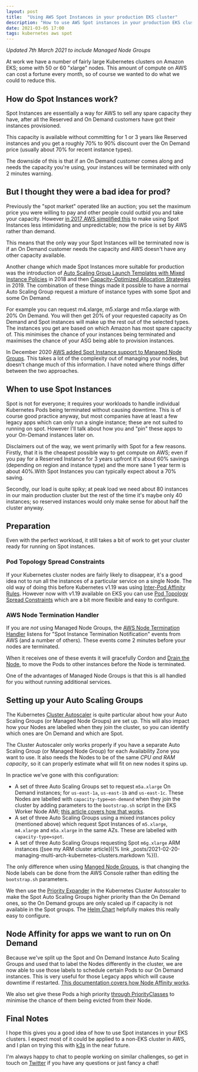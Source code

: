 ```yaml
---
layout: post
title:  "Using AWS Spot Instances in your production EKS cluster"
description: "How to use AWS Spot instances in your production EKS cluster without causing an outage."
date: 2021-03-05 17:00
tags: kubernetes aws spot
---
```


*Updated 7th March 2021 to include Managed Node Groups*

At work we have a number of fairly large Kubernetes clusters on Amazon EKS; some with 50 or 60 "xlarge" nodes. This amount of compute on AWS can cost a fortune every month, so of course we wanted to do what we could to reduce this.

## How do Spot Instances work?

Spot Instances are essentially a way for AWS to sell any spare capacity they have, after all the Reserved and On Demand customers have got their instances provisioned. 

This capacity is available without committing for 1 or 3 years like Reserved instances and you get a roughly 70% to 90% discount over the On Demand price (usually about 70% for recent instance types).

The downside of this is that if an On Demand customer comes along and needs the capacity you're using, your instances will be terminated with only 2 minutes warning.

## But I thought they were a bad idea for prod?

Previously the "spot market" operated like an auction; you set the maximum price you were willing to pay and other people could outbid you and take your capacity. However [in 2017 AWS simplified this](https://aws.amazon.com/blogs/compute/new-amazon-ec2-spot-pricing/) to make using Spot Instances less intimidating and unpredictable; now the price is set by AWS rather than demand.

This means that the only way your Spot Instances will be terminated now is if an On Demand customer needs the capacity and AWS doesn't have any other capacity available.

Another change which made Spot Instances more suitable for production was the introduction of [Auto Scaling Group Launch Templates with Mixed Instance Policies](https://aws.amazon.com/blogs/aws/new-ec2-auto-scaling-groups-with-multiple-instance-types-purchase-options/) in 2018 and then [Capacity-Optimized Allocation Strategies](https://aws.amazon.com/about-aws/whats-new/2019/08/new-capacity-optimized-allocation-strategy-for-provisioning-amazon-ec2-spot-instances/) in 2019. The combination of these things made it possible to have a normal Auto Scaling Group request a mixture of instance types with some Spot and some On Demand.

For example you can request m4.xlarge, m5.xlarge and m5a.xlarge with 20% On Demand. You will then get 20% of your requested capacity as On Demand and Spot instances will make up the rest out of the selected types. The instances you get are based on which Amazon has most spare capacity of. This minimises the chance of your instances being terminated and maximises the chance of your ASG being able to provision instances.

In December 2020 [AWS added Spot Instance support to Managed Node Groups](https://aws.amazon.com/blogs/containers/amazon-eks-now-supports-provisioning-and-managing-ec2-spot-instances-in-managed-node-groups/). This takes a lot of the complexity out of managing your nodes, but doesn't change much of this information. I have noted where things differ between the two approaches.

## When to use Spot Instances

Spot is not for everyone; it requires your workloads to handle individual Kubernetes Pods being terminated without causing downtime. This is of course good practice anyway, but most companies have at least a few legacy apps which can only run a single instance; these are not suited to running on spot. However I'll talk about how you and "pin" these apps to your On-Demand instances later on.

Disclaimers out of the way, we went primarily with Spot for a few reasons. Firstly, that it is the cheapest possible way to get compute on AWS; even if you pay for a Reserved Instance for 3 years upfront it's about 60% savings (depending on region and instance type) and the more sane 1 year term is about 40%.With Spot Instances you can typically expect about a 70% saving.

Secondly, our load is quite spiky; at peak load we need about 80 instances in our main production cluster but the rest of the time it's maybe only 40 instances; so reserved instances would only make sense for about half the cluster anyway.

## Preparation

Even with the perfect workload, it still takes a bit of work to get your cluster ready for running on Spot instances.

### Pod Topology Spread Constraints 

If your Kubernetes cluster nodes are fairly likely to disappear, it's a good idea not to run all the instances of a particular service on a single Node. The old way of doing this before Kubernetes v1.19 was using [Inter-Pod Affinity Rules](https://kubernetes.io/docs/concepts/scheduling-eviction/assign-pod-node/#inter-pod-affinity-and-anti-affinity). However now with v1.19 available on EKS you can use [Pod Topology Spread Constraints](https://kubernetes.io/docs/concepts/workloads/pods/pod-topology-spread-constraints/) which are a bit more flexible and easy to configure.

### AWS Node Termination Handler

If you are _not_ using Managed Node Groups, the [AWS Node Termination Handler](https://github.com/aws/aws-node-termination-handler) listens for "Spot Instance Termination Notification" events from AWS (and a number of others). These events come 2 minutes before your nodes are terminated.

When it receives one of these events it will gracefully Cordon and [Drain the Node](https://kubernetes.io/docs/tasks/administer-cluster/safely-drain-node/), to move the Pods to other instances before the Node is terminated.

One of the advantages of Managed Node Groups is that this is all handled for you without running additional services.

## Setting up your Auto Scaling Groups

The Kubernetes [Cluster Autoscaler](https://github.com/kubernetes/autoscaler/blob/master/cluster-autoscaler) is quite particular about how your Auto Scaling Groups (or Managed Node Groups) are set up. This will also impact how your Nodes are labelled when they join the cluster, so you can identify which ones are On Demand and which are Spot.

The Cluster Autoscaler only works properly if you have a separate Auto Scaling Group (or Managed Node Group) for each Availability Zone you want to use. It also needs the Nodes to be of the same *CPU and RAM capacity*, so it can properly estimate what will fit on new nodes it spins up.

In practice we've gone with this configuration:

* A set of three Auto Scaling Groups set to request `m5a.xlarge` On Demand instances; for `us-east-1a`, `us-east-1b` and `us-east-1c`. These Nodes are labelled with `capacity-type=on-demand` when they join the cluster by adding parameters to the `bootstrap.sh` script in the EKS Worker Node AMI; [this article covers how that works](https://aws.amazon.com/blogs/opensource/improvements-eks-worker-node-provisioning/).
* A set of three Auto Scaling Groups using a mixed instances policy (mentioned above) which request Spot Instances of `m5.xlarge`, `m4.xlarge` and `m5a.xlarge` in the same AZs. These are labelled with `capacity-type=spot`.
* A set of three Auto Scaling Groups requesting Spot `m6g.xlarge` ARM instances ([see my ARM cluster article]({% link _posts/2021-02-20-managing-multi-arch-kubernetes-clusters.markdown %})).

The only difference when using [Manged Node Groups](https://aws.amazon.com/blogs/containers/amazon-eks-now-supports-provisioning-and-managing-ec2-spot-instances-in-managed-node-groups/), is that changing the Node labels can be done from the AWS Console rather than editing the `bootstrap.sh` parameters.

We then use the [Priority Expander](https://github.com/kubernetes/autoscaler/blob/master/cluster-autoscaler/expander/priority/readme.md) in the Kubernetes Cluster Autoscaler to make the Spot Auto Scaling Groups higher priority than the On Demand ones, so the On Demand groups are only scaled up if capacity is not available in the Spot groups. The [Helm Chart](https://github.com/kubernetes/autoscaler/blob/master/charts/cluster-autoscaler/values.yaml) helpfully makes this really easy to configure.

## Node Affinity for apps we want to run on On Demand

Because we've split up the Spot and On Demand Instance Auto Scaling Groups and used that to label the Nodes differently in the cluster, we are now able to use those labels to schedule certain Pods to our On Demand instances. This is very useful for those Legacy apps which will cause downtime if restarted. [This documentation covers how Node Affinity works](https://kubernetes.io/docs/tasks/configure-pod-container/assign-pods-nodes-using-node-affinity/).

We also set give these Pods a high priority [through PriorityClasses](https://kubernetes.io/docs/concepts/configuration/pod-priority-preemption/) to minimise the chance of them being evicted from their Node.

## Final Notes

I hope this gives you a good idea of how to use Spot instances in your EKS clusters. I expect most of it could be applied to a non-EKS cluster in AWS, and I plan on trying this with [k3s](https://k3s.io/) in the near future.

I'm always happy to chat to people working on similar challenges, so get in touch on [Twitter](https://twitter.com/cablespaghetti) if you have any questions or just fancy a chat!
